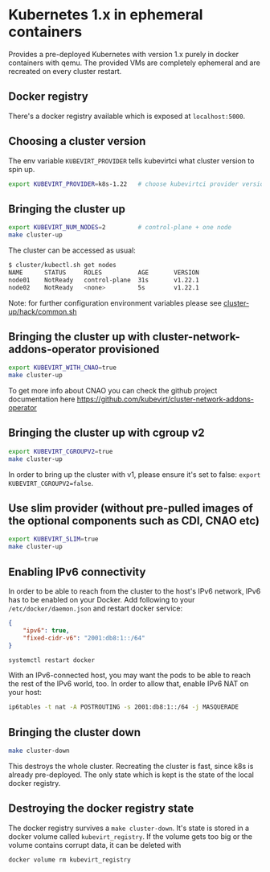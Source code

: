# Kubernetes 1.x in ephemeral containers

Provides a pre-deployed Kubernetes with version 1.x purely in docker
containers with qemu. The provided VMs are completely ephemeral and are
recreated on every cluster restart.

## Docker registry

There's a docker registry available which is exposed at `localhost:5000`.

## Choosing a cluster version

The env variable `KUBEVIRT_PROVIDER` tells kubevirtci what cluster version to spin up.

```bash
export KUBEVIRT_PROVIDER=k8s-1.22   # choose kubevirtci provider version by subdirectory name
```

## Bringing the cluster up

```bash
export KUBEVIRT_NUM_NODES=2         # control-plane + one node
make cluster-up
```

The cluster can be accessed as usual:

```bash
$ cluster/kubectl.sh get nodes
NAME      STATUS     ROLES          AGE       VERSION
node01    NotReady   control-plane  31s       v1.22.1
node02    NotReady   <none>         5s        v1.22.1
```

Note: for further configuration environment variables please see [cluster-up/hack/common.sh](../hack/common.sh)

## Bringing the cluster up with cluster-network-addons-operator provisioned

```bash
export KUBEVIRT_WITH_CNAO=true
make cluster-up
```

To get more info about CNAO you can check the github project documentation
here https://github.com/kubevirt/cluster-network-addons-operator

## Bringing the cluster up with cgroup v2

```bash
export KUBEVIRT_CGROUPV2=true
make cluster-up
```

In order to bring up the cluster with v1, please ensure it's set to false: `export KUBEVIRT_CGROUPV2=false`. 

## Use slim provider (without pre-pulled images of the optional components such as CDI, CNAO etc)

```bash
export KUBEVIRT_SLIM=true
make cluster-up
```

## Enabling IPv6 connectivity

In order to be able to reach from the cluster to the host's IPv6 network, IPv6
has to be enabled on your Docker. Add following to your
`/etc/docker/daemon.json` and restart docker service:

```json
{
    "ipv6": true,
    "fixed-cidr-v6": "2001:db8:1::/64"
}
```

```bash
systemctl restart docker
```

With an IPv6-connected host, you may want the pods to be able to reach the rest
of the IPv6 world, too. In order to allow that, enable IPv6 NAT on your host:

```bash
ip6tables -t nat -A POSTROUTING -s 2001:db8:1::/64 -j MASQUERADE
```

## Bringing the cluster down

```bash
make cluster-down
```

This destroys the whole cluster. Recreating the cluster is fast, since k8s is
already pre-deployed. The only state which is kept is the state of the local
docker registry.

## Destroying the docker registry state

The docker registry survives a `make cluster-down`. It's state is stored in a
docker volume called `kubevirt_registry`. If the volume gets too big or the
volume contains corrupt data, it can be deleted with

```bash
docker volume rm kubevirt_registry
```
